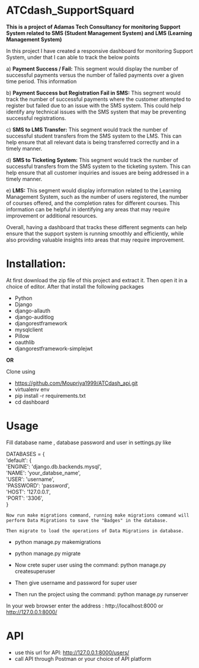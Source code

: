 # ATCdash_SupportSquard

<b> This is a project of Adamas Tech Consultancy for monitoring Support System related to SMS (Student Management System) and LMS (Learning Management System)</b>

In this project I have created a responsive dashboard for monitoring Support System, under that I can able to track the below points 

a) <b> Payment Success / Fail:</b> This segment would display the number of successful payments versus the number of failed payments over a given time period. This information
   
b) <b>Payment Success but Registration Fail in SMS:</b> This segment would track the number of successful payments where the customer attempted to register but failed 
   due to an issue with the SMS system. This could help identify any technical issues with the SMS system that may be preventing successful registrations.

c) <b>SMS to LMS Transfer:</b> This segment would track the number of successful student transfers from the SMS system to the LMS. This can help ensure that all 
   relevant data is being transferred correctly and in a timely manner.

d) <b>SMS to Ticketing System:</b> This segment would track the number of successful transfers from the SMS system to the ticketing system. This can help ensure that
   all customer inquiries and issues are being addressed in a timely manner.

e) <b>LMS:</b> This segment would display information related to the Learning Management System, such as the number of users registered, the number of courses offered,
   and the completion rates for different courses. This information can be helpful in identifying any areas that may require improvement or additional resources.

Overall, having a dashboard that tracks these different segments can help ensure that the support system is running smoothly and efficiently, while also providing valuable insights into areas that may require improvement.


# <b>Installation</b>:

 At first download the zip file of this project and extract it. Then open it in a choice of editor. After that install the following packages

  * Python
  * Django
  * django-allauth
  * django-auditlog
  * djangorestframework
  * mysqlclient
  * Pillow
  * oauthlib
  * djangorestframework-simplejwt
  
 <b>OR</b>
 
 Clone using
 * https://github.com/Moupriya1999/ATCdash_api.git
 * virtualenv env
 * pip install -r requirements.txt
 * cd dashboard
 
 # <b>Usage</b>
   Fill database name , database password and user in settings.py like
   
   
DATABASES = {<br>
    'default': {<br>
        'ENGINE': 'django.db.backends.mysql',<br>
        'NAME': 'your_databse_name',<br>
        'USER': 'username',<br>
        'PASSWORD': 'password',<br>
        'HOST': '127.0.0.1',<br>
        'PORT': '3306',<br>
    }
    
    Now run make migrations command, running make migrations command will perform Data Migrations to save the "Badges" in the database.
    
    Then migrate to load the operations of Data Migrations in database.
    
   * python manage.py makemigrations

   * python manage.py migrate
   
   * Now crete super user using the command: python manage.py createsuperuser

   * Then give username and password for super user

   * Then run the project using the command: python manage.py runserver
   
   In your web browser enter the address : http://localhost:8000 or http://127.0.0.1:8000/ 
   
   # API
  * use this url for API: http://127.0.0.1:8000/users/  
  * call API through Postman or your choice of API platform

